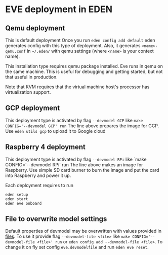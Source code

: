 # EVE deployment in EDEN

## Qemu deployment

This is default deployment
Once you run `eden config add default` eden generates config with this
type of deployment. Also, it generates `<name>-qemu.conf` in `~/.eden/`
with qemu settings (where `<name>` is your context name).

This installation type requires qemu package installed. Eve runs
in qemu on the same machine. This is useful for debugging and getting
started, but not that useful in production.

Note that KVM requires that the virtual machine host's processor
has virtualization support.

## GCP deployment

This deployment type is activated  by flag `--devmodel GCP`
like `make CONFIG='--devmodel GCP' run`
The line above prepares the image for GCP. Use `eden utils gcp`
to upload it to Google cloud

## Raspberry 4 deployment

This deployment type is activated  by flag `--devmodel RPi`
like `make CONFIG='--devmodel RPi' run
The line above makes an image for Raspberry. Use simple SD card burner
to burn the image and put the card into Raspberry and power it up.

Each deployment requires to run

```console
eden setup
eden start
eden eve onboard
```

## File to overwrite model settings

Default properties of devmodel may be overwritten with values provided in [files](../models/README.md).
To use it provide flag `--devmodel-file <file>`
like `make CONFIG='--devmodel-file <file>' run` or `eden config add --devmodel-file <file>`.
To change it on fly set config `eve.devmodelfile` and run `eden eve reset`.
